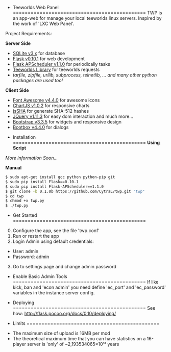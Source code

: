 + Teeworlds Web Panel
=============================================
TWP is an app-web for manage your local teeworlds linux servers. Inspired by the work of 'LXC Web Panel'.


Project Requirements:

**Server Side**
- [SQLite v3.x](https://www.sqlite.org/) for database
- [Flask v0.10.1](http://flask.pocoo.org/) for web development
 - [Flask APScheduler v1.1.0](https://github.com/viniciuschiele/flask-apscheduler) for periodically tasks
- [Teeworlds Library](https://blog.mnus.de/2011/07/teeworlds-serverlist-library-for-python/) for teeworlds requests
- *tarfile, zipfile, urllib, subprocess, telnetlib, ... and many other python packages are used too!*

**Client Side**
- [Font Awesome v4.4.0](http://fontawesome.io/) for awesome icons
- [ChartJS v1.0.2](http://www.chartjs.org/) for responsive charts
- [jsSHA](https://github.com/Caligatio/jsSHA) for generate SHA-512 hashes
- [JQuery v1.11.3](http://jquery.com/) for easy dom interaction and much more...
 - [Bootstrap v3.3.5](http://getbootstrap.com/) for widgets and responsive design
 - [Bootbox v4.4.0](http://bootboxjs.com/) for dialogs


+ Installation
=============================================
**Using Script**

*More information Soon...*

**Manual**
```bash
$ sudo apt-get install gcc python python-pip git
$ sudo pip install Flask==0.10.1
$ sudo pip install Flask-APScheduler==1.1.0
$ git clone -b 0.1.0b https://github.com/CytraL/twp.git "twp"
$ cd twp
$ chmod +x twp.py
$ ./twp.py
```

+ Get Started
=============================================
0. Configure the app, see the file 'twp.conf'
1. Run or restart the app
2. Login Admin using default credentials:
 * User: admin
 * Password: admin
3. Go to settings page and change admin password


+ Enable Basic Admin Tools
=============================================
If like kick, ban and 'econ admin' you need define 'ec_port' and 'ec_password' variables in the instance server config.


+ Deploying
=============================================
See how: http://flask.pocoo.org/docs/0.10/deploying/


+ Limits
=============================================
- The maximum size of upload is 16MB per mod
- The theoretical maximum time that you can have statistics on a 16-player server is 'only' of ~2,193534065×10¹² years
